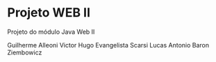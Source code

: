# Projeto WEB II
Projeto do módulo Java Web II

Guilherme Alleoni
Victor Hugo Evangelista Scarsi
Lucas Antonio Baron Ziembowicz